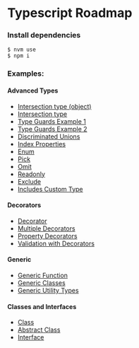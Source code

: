 # Typescript Roadmap

### Install dependencies
```
$ nvm use
$ npm i
```

### Examples:

#### Advanced Types
* [Intersection type (object)](./advanced-types/src/example-1)
* [Intersection type](./advanced-types/src/example-2)
* [Type Guards Example 1](./advanced-types/src/example-3)
* [Type Guards Example 2](./advanced-types/src/example-4)
* [Discriminated Unions](./advanced-types/src/example-5)
* [Index Properties](./advanced-types/src/example-6)
* [Enum](./advanced-types/src/example-7)
* [Pick](./advanced-types/src/example-8)
* [Omit](./advanced-types/src/example-9)
* [Readonly](./advanced-types/src/example-10)
* [Exclude](./advanced-types/src/example-11)
* [Includes Custom Type](./advanced-types/src/example-12)

#### Decorators
* [Decorator](./decorators/src/example-1)
* [Multiple Decorators](./decorators/src/example-2)
* [Property Decorators](./decorators/src/example-3)
* [Validation with Decorators](./decorators/src/example-4)

#### Generic
* [Generic Function](./generics/src/example-1)
* [Generic Classes](./generics/src/example-2)
* [Generic Utility Types](./generics/src/example-3)

#### Classes and Interfaces
* [Class](./classes-interfaces/src/example-1)
* [Abstract Class](./classes-interfaces/src/example-2)
* [Interface](./classes-interfaces/src/example-3)
